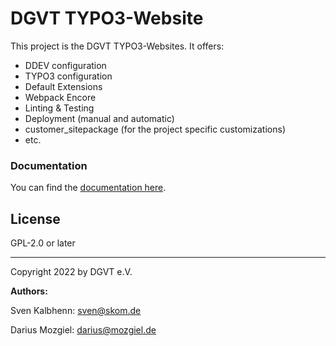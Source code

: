 # DGVT TYPO3-Website

This project is the DGVT TYPO3-Websites.
It offers:

- DDEV configuration
- TYPO3 configuration
- Default Extensions
- Webpack Encore
- Linting & Testing
- Deployment (manual and automatic)
- customer_sitepackage (for the project specific customizations)
- etc.

### Documentation

You can find the [documentation here](docs/README.md).

## License

GPL-2.0 or later

***

Copyright 2022 by DGVT e.V.

**Authors:**

Sven Kalbhenn: [sven@skom.de](mailto:sven@skom.de)

Darius Mozgiel: [darius@mozgiel.de](mailto:darius@mozgiel.de)
